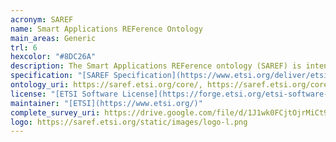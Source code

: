 ```yaml
--- 
acronym: SAREF
name: Smart Applications REFerence Ontology
main_areas: Generic
trl: 6
hexcolor: "#8DC26A"
description: The Smart Applications REFerence ontology (SAREF) is intended to enable interoperability between solutions from different providers and among various activity sectors in the Internet of Things (IoT), thus contributing to the development of the global digital market.
specification: "[SAREF Specification](https://www.etsi.org/deliver/etsi_ts/103200_103299/103264/03.01.01_60/ts_103264v030101p.pdf)"
ontology_uri: https://saref.etsi.org/core/, https://saref.etsi.org/core/v3.1.1/saref.rdf
license: "[ETSI Software License](https://forge.etsi.org/etsi-software-license)"
maintainer: "[ETSI](https://www.etsi.org/)"
complete_survey_uri: https://drive.google.com/file/d/1J1wk0FCjtOjrMiCt9RPYmN9mP9-Wpl0x/view
logo: https://saref.etsi.org/static/images/logo-l.png
--- 
```


